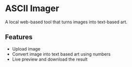# ASCII Imager

A local web-based tool that turns images into text-based art.

## Features
*   Upload image
*   Convert image into text based art using numbers
*   Live preview and download the result
